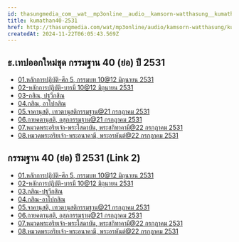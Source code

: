 ```yaml
---
id: thasungmedia_com__wat__mp3online__audio__kamsorn-watthasung__kumathan40-2531
title: kumathan40-2531
href: http://thasungmedia.com/wat/mp3online/audio/kamsorn-watthasung/kumathan40-2531.html
createdAt: 2024-11-22T06:05:43.569Z
---
```


## ธ.เทปออกใหม่ชุด กรรมฐาน 40 (ย่อ) ปี 2531

- [01.หลักการปฏิบัติ-ศีล 5, กรรมบท 10@12 มิถุนายน 2531](https://ia601506.us.archive.org/33/items/tooy92_gmail_2531/01.%E0%B8%AB%E0%B8%A5%E0%B8%B1%E0%B8%81%E0%B8%81%E0%B8%B2%E0%B8%A3%E0%B8%9B%E0%B8%8F%E0%B8%B4%E0%B8%9A%E0%B8%B1%E0%B8%95%E0%B8%B4%E0%B8%A8%E0%B8%B5%E0%B8%A55-%E0%B8%81%E0%B8%A3%E0%B8%A3%E0%B8%A1%E0%B8%9A%E0%B8%9610.mp3)
- [02-หลักการปฏิบัติ-บารมี 10@12 มิถุนายน 2531](https://ia601506.us.archive.org/33/items/tooy92_gmail_2531/02-%E0%B8%AB%E0%B8%A5%E0%B8%B1%E0%B8%81%E0%B8%81%E0%B8%B2%E0%B8%A3%E0%B8%9B%E0%B8%8F%E0%B8%B4%E0%B8%9A%E0%B8%B1%E0%B8%95%E0%B8%B4-%E0%B8%9A%E0%B8%B2%E0%B8%A3%E0%B8%A1%E0%B8%B510.mp3)
- [03-กสิณ, ปฐวีกสิณ](https://ia601506.us.archive.org/33/items/tooy92_gmail_2531/03.%E0%B8%81%E0%B8%AA%E0%B8%B4%E0%B8%93-%E0%B8%9B%E0%B8%90%E0%B8%A7%E0%B8%B5%E0%B8%81%E0%B8%AA%E0%B8%B4%E0%B8%93.mp3)
- [04.กสิณ, อาโปกสิณ](https://ia601506.us.archive.org/33/items/tooy92_gmail_2531/04.%E0%B8%81%E0%B8%AA%E0%B8%B4%E0%B8%93-%E0%B8%AD%E0%B8%B2%E0%B9%82%E0%B8%9B%E0%B8%81%E0%B8%AA%E0%B8%B4%E0%B8%93.mp3)
- [05.จาคานุสติ, เทวตานุสติกรรมฐาน@21 กรกฎาคม 2531](https://ia601506.us.archive.org/33/items/tooy92_gmail_2531/05.%E0%B8%88%E0%B8%B2%E0%B8%84%E0%B8%B2%E0%B8%99%E0%B8%B8%E0%B8%AA%E0%B8%95%E0%B8%B4-%E0%B9%80%E0%B8%97%E0%B8%A7%E0%B8%95%E0%B8%B2%E0%B8%99%E0%B8%B8%E0%B8%AA%E0%B8%95%E0%B8%B4%E0%B8%81%E0%B8%A3%E0%B8%A3%E0%B8%A1%E0%B8%90%E0%B8%B2%E0%B8%99.mp3)
- [06.กายคตานุสติ, อสุภกรรมฐาน@21 กรกฎาคม 2531](https://ia601506.us.archive.org/33/items/tooy92_gmail_2531/06.%E0%B8%81%E0%B8%B2%E0%B8%A2%E0%B8%84%E0%B8%95%E0%B8%B2%E0%B8%99%E0%B8%B8%E0%B8%AA%E0%B8%95%E0%B8%B4-%E0%B8%AD%E0%B8%AA%E0%B8%B8%E0%B8%A0%E0%B8%81%E0%B8%A3%E0%B8%A3%E0%B8%A1%E0%B8%90%E0%B8%B2%E0%B8%99.mp3)
- [07.หมวดพระอริยเจ้า-พระโสดาบัน, พระสกิทาคามี@22 กรกฎาคม 2531](https://ia601506.us.archive.org/33/items/tooy92_gmail_2531/07.%E0%B8%AB%E0%B8%A1%E0%B8%A7%E0%B8%94%E0%B8%9E%E0%B8%A3%E0%B8%B0%E0%B8%AD%E0%B8%A3%E0%B8%B4%E0%B8%A2%E0%B9%80%E0%B8%88%E0%B9%89%E0%B8%B2%E0%B8%9E%E0%B8%A3%E0%B8%B0%E0%B9%82%E0%B8%AA%E0%B8%94%E0%B8%B2%E0%B8%9A%E0%B8%B1%E0%B8%99-%E0%B8%9E%E0%B8%A3%E0%B8%B0%E0%B8%AA%E0%B8%81%E0%B8%B4%E0%B8%97%E0%B8%B2%E0%B8%84%E0%B8%B2%E0%B8%A1%E0%B8%B5.mp3)
- [08.หมวดพระอริยเจ้า-พระอนาคามี, พระอรหันต์@22 กรกฎาคม 2531](https://ia601506.us.archive.org/33/items/tooy92_gmail_2531/08.%E0%B8%AB%E0%B8%A1%E0%B8%A7%E0%B8%94%E0%B8%9E%E0%B8%A3%E0%B8%B0%E0%B8%AD%E0%B8%A3%E0%B8%B4%E0%B8%A2%E0%B9%80%E0%B8%88%E0%B9%89%E0%B8%B2%E0%B8%9E%E0%B8%A3%E0%B8%B0%E0%B8%AD%E0%B8%99%E0%B8%B2%E0%B8%84%E0%B8%B2%E0%B8%A1%E0%B8%B5-%E0%B8%9E%E0%B8%A3%E0%B8%B0%E0%B8%AD%E0%B8%A3%E0%B8%AB%E0%B8%B1%E0%B8%99%E0%B8%95%E0%B9%8C.mp3)

## กรรมฐาน 40 (ย่อ) ปี 2531 (Link 2)

- [01.หลักการปฏิบัติ-ศีล 5, กรรมบท 10@12 มิถุนายน 2531](http://www.tamma.info/%E0%B8%98%E0%B8%A3%E0%B8%A3%E0%B8%A1%E0%B8%B0%E0%B8%AB%E0%B8%A5%E0%B8%A7%E0%B8%87%E0%B8%9E%E0%B9%88%E0%B8%AD%E0%B8%A4%E0%B8%B2%E0%B8%A9%E0%B8%B5%E0%B8%A5%E0%B8%B4%E0%B8%87%E0%B8%94%E0%B8%B3/64kbps/%E0%B8%98.%E0%B9%80%E0%B8%97%E0%B8%9B%E0%B8%AD%E0%B8%AD%E0%B8%81%E0%B9%83%E0%B8%AB%E0%B8%A1%E0%B9%88%E0%B8%8A%E0%B8%B8%E0%B8%94%E0%B8%81%E0%B8%A3%E0%B8%A3%E0%B8%A1%E0%B8%90%E0%B8%B2%E0%B8%99%2040%20(%E0%B8%A2%E0%B9%88%E0%B8%AD)%20%E0%B8%9B%E0%B8%B5%202531/01.%E0%B8%AB%E0%B8%A5%E0%B8%B1%E0%B8%81%E0%B8%81%E0%B8%B2%E0%B8%A3%E0%B8%9B%E0%B8%8F%E0%B8%B4%E0%B8%9A%E0%B8%B1%E0%B8%95%E0%B8%B4-%E0%B8%A8%E0%B8%B5%E0%B8%A5%205%2C%20%E0%B8%81%E0%B8%A3%E0%B8%A3%E0%B8%A1%E0%B8%9A%E0%B8%96%2010@12%20%E0%B8%A1%E0%B8%B4%E0%B8%96%E0%B8%B8%E0%B8%99%E0%B8%B2%E0%B8%A2%E0%B8%99%202531.mp3)
- [02-หลักการปฏิบัติ-บารมี 10@12 มิถุนายน 2531](http://www.tamma.info/%E0%B8%98%E0%B8%A3%E0%B8%A3%E0%B8%A1%E0%B8%B0%E0%B8%AB%E0%B8%A5%E0%B8%A7%E0%B8%87%E0%B8%9E%E0%B9%88%E0%B8%AD%E0%B8%A4%E0%B8%B2%E0%B8%A9%E0%B8%B5%E0%B8%A5%E0%B8%B4%E0%B8%87%E0%B8%94%E0%B8%B3/64kbps/%E0%B8%98.%E0%B9%80%E0%B8%97%E0%B8%9B%E0%B8%AD%E0%B8%AD%E0%B8%81%E0%B9%83%E0%B8%AB%E0%B8%A1%E0%B9%88%E0%B8%8A%E0%B8%B8%E0%B8%94%E0%B8%81%E0%B8%A3%E0%B8%A3%E0%B8%A1%E0%B8%90%E0%B8%B2%E0%B8%99%2040%20(%E0%B8%A2%E0%B9%88%E0%B8%AD)%20%E0%B8%9B%E0%B8%B5%202531/02-%E0%B8%AB%E0%B8%A5%E0%B8%B1%E0%B8%81%E0%B8%81%E0%B8%B2%E0%B8%A3%E0%B8%9B%E0%B8%8F%E0%B8%B4%E0%B8%9A%E0%B8%B1%E0%B8%95%E0%B8%B4-%E0%B8%9A%E0%B8%B2%E0%B8%A3%E0%B8%A1%E0%B8%B5%2010@12%20%E0%B8%A1%E0%B8%B4%E0%B8%96%E0%B8%B8%E0%B8%99%E0%B8%B2%E0%B8%A2%E0%B8%99%202531.mp3)
- [03.กสิณ-ปฐวีกสิณ](http://www.tamma.info/%E0%B8%98%E0%B8%A3%E0%B8%A3%E0%B8%A1%E0%B8%B0%E0%B8%AB%E0%B8%A5%E0%B8%A7%E0%B8%87%E0%B8%9E%E0%B9%88%E0%B8%AD%E0%B8%A4%E0%B8%B2%E0%B8%A9%E0%B8%B5%E0%B8%A5%E0%B8%B4%E0%B8%87%E0%B8%94%E0%B8%B3/64kbps/%E0%B8%98.%E0%B9%80%E0%B8%97%E0%B8%9B%E0%B8%AD%E0%B8%AD%E0%B8%81%E0%B9%83%E0%B8%AB%E0%B8%A1%E0%B9%88%E0%B8%8A%E0%B8%B8%E0%B8%94%E0%B8%81%E0%B8%A3%E0%B8%A3%E0%B8%A1%E0%B8%90%E0%B8%B2%E0%B8%99%2040%20(%E0%B8%A2%E0%B9%88%E0%B8%AD)%20%E0%B8%9B%E0%B8%B5%202531/03.%E0%B8%81%E0%B8%AA%E0%B8%B4%E0%B8%93-%E0%B8%9B%E0%B8%90%E0%B8%A7%E0%B8%B5%E0%B8%81%E0%B8%AA%E0%B8%B4%E0%B8%93.mp3)
- [04.กสิณ-อาโปกสิณ](http://www.tamma.info/%E0%B8%98%E0%B8%A3%E0%B8%A3%E0%B8%A1%E0%B8%B0%E0%B8%AB%E0%B8%A5%E0%B8%A7%E0%B8%87%E0%B8%9E%E0%B9%88%E0%B8%AD%E0%B8%A4%E0%B8%B2%E0%B8%A9%E0%B8%B5%E0%B8%A5%E0%B8%B4%E0%B8%87%E0%B8%94%E0%B8%B3/64kbps/%E0%B8%98.%E0%B9%80%E0%B8%97%E0%B8%9B%E0%B8%AD%E0%B8%AD%E0%B8%81%E0%B9%83%E0%B8%AB%E0%B8%A1%E0%B9%88%E0%B8%8A%E0%B8%B8%E0%B8%94%E0%B8%81%E0%B8%A3%E0%B8%A3%E0%B8%A1%E0%B8%90%E0%B8%B2%E0%B8%99%2040%20(%E0%B8%A2%E0%B9%88%E0%B8%AD)%20%E0%B8%9B%E0%B8%B5%202531/04.%E0%B8%81%E0%B8%AA%E0%B8%B4%E0%B8%93-%E0%B8%AD%E0%B8%B2%E0%B9%82%E0%B8%9B%E0%B8%81%E0%B8%AA%E0%B8%B4%E0%B8%93.mp3)
- [05.จาคานุสติ, เทวตานุสติกรรมฐาน@21 กรกฎาคม 2531](http://www.tamma.info/%E0%B8%98%E0%B8%A3%E0%B8%A3%E0%B8%A1%E0%B8%B0%E0%B8%AB%E0%B8%A5%E0%B8%A7%E0%B8%87%E0%B8%9E%E0%B9%88%E0%B8%AD%E0%B8%A4%E0%B8%B2%E0%B8%A9%E0%B8%B5%E0%B8%A5%E0%B8%B4%E0%B8%87%E0%B8%94%E0%B8%B3/64kbps/%E0%B8%98.%E0%B9%80%E0%B8%97%E0%B8%9B%E0%B8%AD%E0%B8%AD%E0%B8%81%E0%B9%83%E0%B8%AB%E0%B8%A1%E0%B9%88%E0%B8%8A%E0%B8%B8%E0%B8%94%E0%B8%81%E0%B8%A3%E0%B8%A3%E0%B8%A1%E0%B8%90%E0%B8%B2%E0%B8%99%2040%20(%E0%B8%A2%E0%B9%88%E0%B8%AD)%20%E0%B8%9B%E0%B8%B5%202531/05.%E0%B8%88%E0%B8%B2%E0%B8%84%E0%B8%B2%E0%B8%99%E0%B8%B8%E0%B8%AA%E0%B8%95%E0%B8%B4%2C%20%E0%B9%80%E0%B8%97%E0%B8%A7%E0%B8%95%E0%B8%B2%E0%B8%99%E0%B8%B8%E0%B8%AA%E0%B8%95%E0%B8%B4%E0%B8%81%E0%B8%A3%E0%B8%A3%E0%B8%A1%E0%B8%90%E0%B8%B2%E0%B8%99@21%20%E0%B8%81%E0%B8%A3%E0%B8%81%E0%B8%8E%E0%B8%B2%E0%B8%84%E0%B8%A1%202531.mp3)
- [06.กายคตานุสติ, อสุภกรรมฐาน@21 กรกฎาคม 2531](http://www.tamma.info/%E0%B8%98%E0%B8%A3%E0%B8%A3%E0%B8%A1%E0%B8%B0%E0%B8%AB%E0%B8%A5%E0%B8%A7%E0%B8%87%E0%B8%9E%E0%B9%88%E0%B8%AD%E0%B8%A4%E0%B8%B2%E0%B8%A9%E0%B8%B5%E0%B8%A5%E0%B8%B4%E0%B8%87%E0%B8%94%E0%B8%B3/64kbps/%E0%B8%98.%E0%B9%80%E0%B8%97%E0%B8%9B%E0%B8%AD%E0%B8%AD%E0%B8%81%E0%B9%83%E0%B8%AB%E0%B8%A1%E0%B9%88%E0%B8%8A%E0%B8%B8%E0%B8%94%E0%B8%81%E0%B8%A3%E0%B8%A3%E0%B8%A1%E0%B8%90%E0%B8%B2%E0%B8%99%2040%20(%E0%B8%A2%E0%B9%88%E0%B8%AD)%20%E0%B8%9B%E0%B8%B5%202531/06.%E0%B8%81%E0%B8%B2%E0%B8%A2%E0%B8%84%E0%B8%95%E0%B8%B2%E0%B8%99%E0%B8%B8%E0%B8%AA%E0%B8%95%E0%B8%B4%2C%20%E0%B8%AD%E0%B8%AA%E0%B8%B8%E0%B8%A0%E0%B8%81%E0%B8%A3%E0%B8%A3%E0%B8%A1%E0%B8%90%E0%B8%B2%E0%B8%99@21%20%E0%B8%81%E0%B8%A3%E0%B8%81%E0%B8%8E%E0%B8%B2%E0%B8%84%E0%B8%A1%202531.mp3)
- [07.หมวดพระอริยเจ้า-พระโสดาบัน, พระสกิทาคามี@22 กรกฎาคม 2531](http://www.tamma.info/%E0%B8%98%E0%B8%A3%E0%B8%A3%E0%B8%A1%E0%B8%B0%E0%B8%AB%E0%B8%A5%E0%B8%A7%E0%B8%87%E0%B8%9E%E0%B9%88%E0%B8%AD%E0%B8%A4%E0%B8%B2%E0%B8%A9%E0%B8%B5%E0%B8%A5%E0%B8%B4%E0%B8%87%E0%B8%94%E0%B8%B3/64kbps/%E0%B8%98.%E0%B9%80%E0%B8%97%E0%B8%9B%E0%B8%AD%E0%B8%AD%E0%B8%81%E0%B9%83%E0%B8%AB%E0%B8%A1%E0%B9%88%E0%B8%8A%E0%B8%B8%E0%B8%94%E0%B8%81%E0%B8%A3%E0%B8%A3%E0%B8%A1%E0%B8%90%E0%B8%B2%E0%B8%99%2040%20(%E0%B8%A2%E0%B9%88%E0%B8%AD)%20%E0%B8%9B%E0%B8%B5%202531/07.%E0%B8%AB%E0%B8%A1%E0%B8%A7%E0%B8%94%E0%B8%9E%E0%B8%A3%E0%B8%B0%E0%B8%AD%E0%B8%A3%E0%B8%B4%E0%B8%A2%E0%B9%80%E0%B8%88%E0%B9%89%E0%B8%B2-%E0%B8%9E%E0%B8%A3%E0%B8%B0%E0%B9%82%E0%B8%AA%E0%B8%94%E0%B8%B2%E0%B8%9A%E0%B8%B1%E0%B8%99%2C%20%E0%B8%9E%E0%B8%A3%E0%B8%B0%E0%B8%AA%E0%B8%81%E0%B8%B4%E0%B8%97%E0%B8%B2%E0%B8%84%E0%B8%B2%E0%B8%A1%E0%B8%B5@22%20%E0%B8%81%E0%B8%A3%E0%B8%81%E0%B8%8E%E0%B8%B2%E0%B8%84%E0%B8%A1%202531.mp3)
- [08.หมวดพระอริยเจ้า-พระอนาคามี, พระอรหันต์@22 กรกฎาคม 2531](http://www.tamma.info/%E0%B8%98%E0%B8%A3%E0%B8%A3%E0%B8%A1%E0%B8%B0%E0%B8%AB%E0%B8%A5%E0%B8%A7%E0%B8%87%E0%B8%9E%E0%B9%88%E0%B8%AD%E0%B8%A4%E0%B8%B2%E0%B8%A9%E0%B8%B5%E0%B8%A5%E0%B8%B4%E0%B8%87%E0%B8%94%E0%B8%B3/64kbps/%E0%B8%98.%E0%B9%80%E0%B8%97%E0%B8%9B%E0%B8%AD%E0%B8%AD%E0%B8%81%E0%B9%83%E0%B8%AB%E0%B8%A1%E0%B9%88%E0%B8%8A%E0%B8%B8%E0%B8%94%E0%B8%81%E0%B8%A3%E0%B8%A3%E0%B8%A1%E0%B8%90%E0%B8%B2%E0%B8%99%2040%20(%E0%B8%A2%E0%B9%88%E0%B8%AD)%20%E0%B8%9B%E0%B8%B5%202531/08.%E0%B8%AB%E0%B8%A1%E0%B8%A7%E0%B8%94%E0%B8%9E%E0%B8%A3%E0%B8%B0%E0%B8%AD%E0%B8%A3%E0%B8%B4%E0%B8%A2%E0%B9%80%E0%B8%88%E0%B9%89%E0%B8%B2-%E0%B8%9E%E0%B8%A3%E0%B8%B0%E0%B8%AD%E0%B8%99%E0%B8%B2%E0%B8%84%E0%B8%B2%E0%B8%A1%E0%B8%B5%2C%20%E0%B8%9E%E0%B8%A3%E0%B8%B0%E0%B8%AD%E0%B8%A3%E0%B8%AB%E0%B8%B1%E0%B8%99%E0%B8%95%E0%B9%8C@22%20%E0%B8%81%E0%B8%A3%E0%B8%81%E0%B8%8E%E0%B8%B2%E0%B8%84%E0%B8%A1%202531.mp3)
